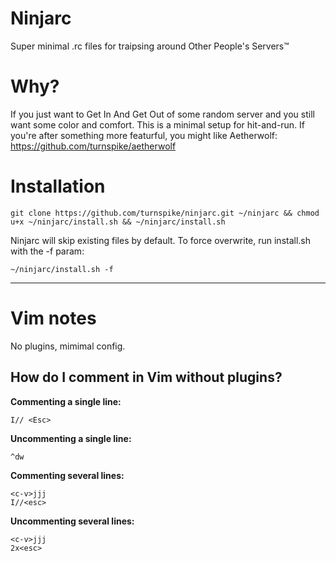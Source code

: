 # Ninjarc
Super minimal .rc files for traipsing around Other People's Servers™

# Why?

If you just want to Get In And Get Out of some random server and you still want some color and comfort. This is a minimal setup for hit-and-run. If you're after something more featurful, you might like Aetherwolf: https://github.com/turnspike/aetherwolf

# Installation
````
git clone https://github.com/turnspike/ninjarc.git ~/ninjarc && chmod u+x ~/ninjarc/install.sh && ~/ninjarc/install.sh
````

Ninjarc will skip existing files by default. To force overwrite, run install.sh with the -f param:
````
~/ninjarc/install.sh -f
````

---

# Vim notes

No plugins, mimimal config.

## How do I comment in Vim without plugins?

**Commenting a single line:**
````
I// <Esc>
````

**Uncommenting a single line:**
````
^dw
````

**Commenting several lines:**
````
<c-v>jjj
I//<esc>
````

**Uncommenting several lines:**
````
<c-v>jjj
2x<esc>
````

